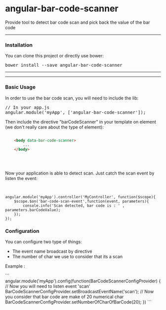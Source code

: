 # angular-bar-code-scanner
<p>Provide tool to detect bar code scan and pick back the value of the bar code</h4>

<hr/>

<h3> Installation </h3>

<p> You can clone this project or directly use bower:

<pre>
bower install --save angular-bar-code-scanner
</pre>
<hr/>

<hr/>

<h3> Basic Usage </h3>
In order to use the bar code scan, you will need to include the lib:

<pre>
// In your app.js
angular.module('myApp', ['angular-bar-code-scanner']);
</pre>

<p>
Then include the directive "barCodeScanner" in your template on element (we don't really care about the type of element):
</p>

```html

    <body data-bar-code-scanner>
        ...
    </body>
    
```

<br/>
<p>
Now your application is able to detect scan. Just catch the scan event by listen the event:
</p>
<br/>

```
angular.module('myApp').controller('MyController', function($scope){
    $scope.$on('bar-code-scan-event',function(event, parameters){
        console.info('Scan detected, bar code is : ' , parameters.barCodeValue);
    });
});
```

<h3> Configuration </h3>
<p> You can configure two type of things:
    <ul>
        <li>The event name broadcast by directive</li>
        <li>The number of char we use to consider that its a scan</li>
    </ul>
</p>
<p>
Example : 
</p>
```
    angular.module('myApp').config(function(BarCodeScannerConfigProvider) {
        // Now you will need to listen event 'scan'
        BarCodeScannerConfigProvider.setBroadcastEventName('scan');
        // Now you consider that bar code are make of 20 numerical char
        BarCodeScannerConfigProvider.setNumberOfCharOfBarCode(20);
    })
```
